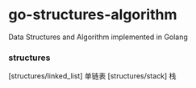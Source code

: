 # go-structures-algorithm
Data Structures and Algorithm implemented in Golang

### structures

[structures/linked_list] 单链表
[structures/stack]   栈

